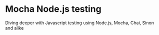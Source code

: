 # Mocha Node.js testing

Diving deeper with Javascript testing using Node.js, Mocha, Chai, Sinon and alike
